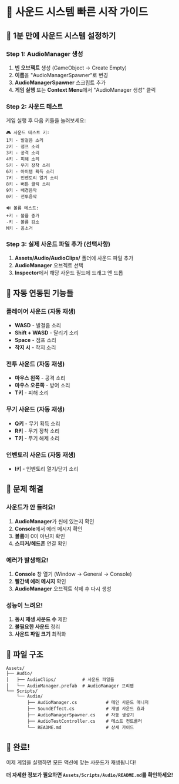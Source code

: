 # 🎵 사운드 시스템 빠른 시작 가이드

## 🚀 1분 만에 사운드 시스템 설정하기

### **Step 1: AudioManager 생성**
1. **빈 오브젝트** 생성 (GameObject → Create Empty)
2. **이름**을 "AudioManagerSpawner"로 변경
3. **AudioManagerSpawner** 스크립트 추가
4. **게임 실행** 또는 **Context Menu**에서 "AudioManager 생성" 클릭

### **Step 2: 사운드 테스트**
게임 실행 후 다음 키들을 눌러보세요:

```
🎮 사운드 테스트 키:
1키 - 발걸음 소리
2키 - 점프 소리  
3키 - 공격 소리
4키 - 피해 소리
5키 - 무기 장착 소리
6키 - 아이템 획득 소리
7키 - 인벤토리 열기 소리
8키 - 버튼 클릭 소리
9키 - 배경음악
0키 - 전투음악

🔊 볼륨 테스트:
+키 - 볼륨 증가
-키 - 볼륨 감소
M키 - 음소거
```

### **Step 3: 실제 사운드 파일 추가 (선택사항)**
1. **Assets/Audio/AudioClips/** 폴더에 사운드 파일 추가
2. **AudioManager** 오브젝트 선택
3. **Inspector**에서 해당 사운드 필드에 드래그 앤 드롭

## 🎯 자동 연동된 기능들

### **플레이어 사운드 (자동 재생)**
- **WASD** - 발걸음 소리
- **Shift + WASD** - 달리기 소리
- **Space** - 점프 소리
- **착지 시** - 착지 소리

### **전투 사운드 (자동 재생)**
- **마우스 왼쪽** - 공격 소리
- **마우스 오른쪽** - 방어 소리
- **T키** - 피해 소리

### **무기 사운드 (자동 재생)**
- **Q키** - 무기 획득 소리
- **R키** - 무기 장착 소리
- **T키** - 무기 해제 소리

### **인벤토리 사운드 (자동 재생)**
- **I키** - 인벤토리 열기/닫기 소리

## 🔧 문제 해결

### **사운드가 안 들려요!**
1. **AudioManager**가 씬에 있는지 확인
2. **Console**에서 에러 메시지 확인
3. **볼륨**이 0이 아닌지 확인
4. **스피커/헤드폰** 연결 확인

### **에러가 발생해요!**
1. **Console** 창 열기 (Window → General → Console)
2. **빨간색 에러 메시지** 확인
3. **AudioManager** 오브젝트 삭제 후 다시 생성

### **성능이 느려요!**
1. **동시 재생 사운드 수** 제한
2. **불필요한 사운드** 정리
3. **사운드 파일 크기** 최적화

## 📁 파일 구조

```
Assets/
├── Audio/
│   ├── AudioClips/          # 사운드 파일들
│   └── AudioManager.prefab  # AudioManager 프리팹
└── Scripts/
    └── Audio/
        ├── AudioManager.cs           # 메인 사운드 매니저
        ├── SoundEffect.cs            # 개별 사운드 효과
        ├── AudioManagerSpawner.cs    # 자동 생성기
        ├── AudioTestController.cs    # 테스트 컨트롤러
        └── README.md                 # 상세 가이드
```

## 🎉 완료!

이제 게임을 실행하면 모든 액션에 맞는 사운드가 재생됩니다!

**더 자세한 정보가 필요하면 `Assets/Scripts/Audio/README.md`를 확인하세요!**
